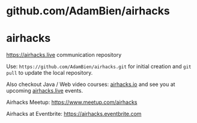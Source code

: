 # github.com/AdamBien/airhacks
airhacks
========

https://airhacks.live communication repository

Use: `https://github.com/AdamBien/airhacks.git` for initial creation and `git pull` to update the local repository.

Also checkout Java / Web video courses: [airhacks.io](http://airhacks.io) 
and see you at upcoming [airhacks.live](https://airhacks.live) events.


Airhacks Meetup: https://www.meetup.com/airhacks

Airhacks at Eventbrite: https://airhacks.eventbrite.com